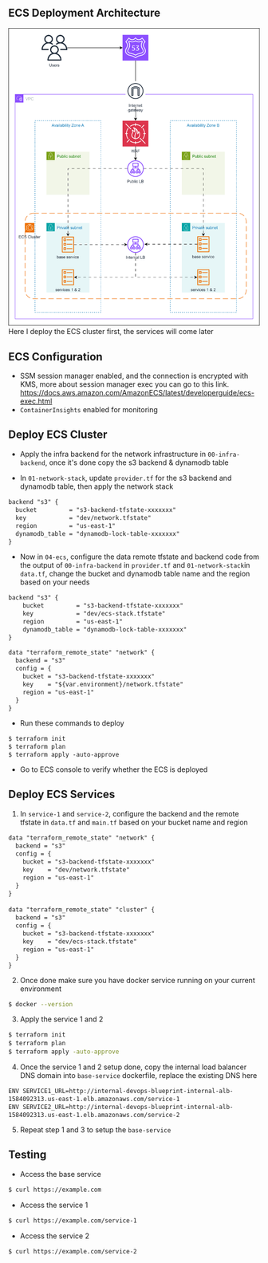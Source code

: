 ## ECS Deployment Architecture

![Alt text](../images/ecs-cluster.drawio.svg?raw=true "ECS Deployment Architecture")<br>
Here I deploy the ECS cluster first, the services will come later

## ECS Configuration

- SSM session manager enabled, and the connection is encrypted with KMS, more about session manager exec you can go to this link.
  https://docs.aws.amazon.com/AmazonECS/latest/developerguide/ecs-exec.html
- `ContainerInsights` enabled for monitoring

## Deploy ECS Cluster

- Apply the infra backend for the network infrastructure in `00-infra-backend`, once it's done copy the s3 backend & dynamodb table

- In `01-network-stack`, update `provider.tf` for the s3 backend and dynamodb table, then apply the network stack

```
backend "s3" {
  bucket         = "s3-backend-tfstate-xxxxxxx"
  key            = "dev/network.tfstate"
  region         = "us-east-1"
  dynamodb_table = "dynamodb-lock-table-xxxxxxx"
}
```

- Now in `04-ecs`, configure the data remote tfstate and backend code from the output of `00-infra-backend` in `provider.tf` and `01-network-stack`in `data.tf`, change the bucket and dynamodb table name and the region based on your needs

```
backend "s3" {
    bucket         = "s3-backend-tfstate-xxxxxxx"
    key            = "dev/ecs-stack.tfstate"
    region         = "us-east-1"
    dynamodb_table = "dynamodb-lock-table-xxxxxxx"
}
```

```
data "terraform_remote_state" "network" {
  backend = "s3"
  config = {
    bucket = "s3-backend-tfstate-xxxxxxx"
    key    = "${var.environment}/network.tfstate"
    region = "us-east-1"
  }
}
```

- Run these commands to deploy

```
$ terraform init
$ terraform plan
$ terraform apply -auto-approve
```

- Go to ECS console to verify whether the ECS is deployed

## Deploy ECS Services

1. In `service-1` and `service-2`, configure the backend and the remote tfstate in `data.tf` and `main.tf` based on your bucket name and region

```
data "terraform_remote_state" "network" {
  backend = "s3"
  config = {
    bucket = "s3-backend-tfstate-xxxxxxx"
    key    = "dev/network.tfstate"
    region = "us-east-1"
  }
}

data "terraform_remote_state" "cluster" {
  backend = "s3"
  config = {
    bucket = "s3-backend-tfstate-xxxxxxx"
    key    = "dev/ecs-stack.tfstate"
    region = "us-east-1"
  }
}
```

2. Once done make sure you have docker service running on your current environment

```bash
$ docker --version
```

3. Apply the service 1 and 2

```bash
$ terraform init
$ terraform plan
$ terraform apply -auto-approve
```

4. Once the service 1 and 2 setup done, copy the internal load balancer DNS domain into `base-service` dockerfile, replace the existing DNS here

```
ENV SERVICE1_URL=http://internal-devops-blueprint-internal-alb-1584092313.us-east-1.elb.amazonaws.com/service-1
ENV SERVICE2_URL=http://internal-devops-blueprint-internal-alb-1584092313.us-east-1.elb.amazonaws.com/service-2
```

5. Repeat step 1 and 3 to setup the `base-service`

## Testing

- Access the base service

```bash
$ curl https://example.com
```

- Access the service 1

```bash
$ curl https://example.com/service-1
```

- Access the service 2

```bash
$ curl https://example.com/service-2
```

